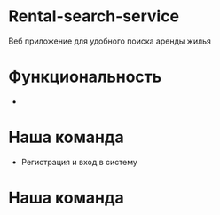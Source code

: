 
# Rental-search-service

Веб приложение для удобного поиска аренды жилья 


# Функциональность
*

# Наша команда

* Регистрация и вход в систему


# Наша команда


